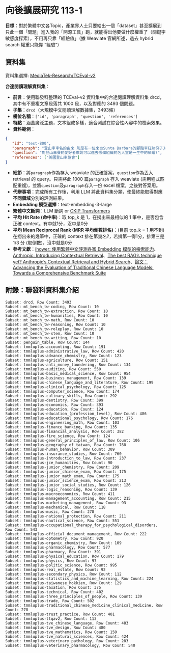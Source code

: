 # 向後擴展研究 113-1

**目標**：對於繁體中文各Topic，產業界人士只要給出一個「dataset」甚至擴展到只此一個「問題」進入我的「開源工具」跑，就能得出他要做什麼權重了（關鍵字敏感度探索），不用再只靠「經驗值」（據 Weaviate 官網所述，過去 hybrid search 權重只能靠 ”經驗“）

## 資料集

資料集選擇: [MediaTek-Research/TCEval-v2](https://huggingface.co/datasets/MediaTek-Research/TCEval-v2)

**台達閱讀理解資料集**：
   - **前言**：使用聯發科整理的 TCEval-v2 資料集中的台達閱讀理解資料集 drcd，其中有不重複文章段落共 1000 段，以及對應的 3493 個問題。
   - **子集**：`drcd`（大規模中文閱讀理解數據集，3493條）
   - **欄位名稱**：```['id', 'paragraph', 'question', 'references']```
   - **特點**：涵蓋廣泛主題，文本組成多樣，適合測試在綜合性內容中的檢索效果。
   - **資料範例**：
   ```json
   {
      "id": "test-800",
      "paragraph": "登山車車名的由來 則是有一位來自Sunta Barbara的腳踏車狂熱份子Jame McCleam，建議Fisher將這類型的改良式腳踏車命名為登山車，於是登山車名稱的確立開始於此。在早期的登山車比賽中，他們所造的登山車包辦了所有比賽中的錦標。蓋瑞費雪的第一部登山車，及他本人都進入了美國登山車協會的名人堂，這對一個畢身從事登山車賽的愛好者來說，是一項最高的榮譽。有一段很長的時間，蓋瑞及湯姆合作生產登山車的行銷工作。 但是從他們倆人最後分手，蓋瑞轉向日本人訂購車身。那時日本人做的鋁合金的車身輕巧耐用，在八零年代，最好的登山車重量都在三十磅以下。有史以來第一次的登山車越野競賽名叫瑞派克。 是在一九七九年一個秋高氣爽的日子在美國北加州 一個叫泰馬派山的一條防火道上舉行的。什麼是防火道呢？在美國境內有許多的高山，有些有路，有些沒有路可以供人登山， 但是它一定會開闢一條可供救火車行駛的山道 以便森林火災發生的時候可以上山救火，這條山道往往非常簡陋，沒有柏油路面，只是就地取材，用碎石子鋪成，反正只要救火車能開便行了。在泰馬派山這條防火山道全長二千九百公尺，垂直高四百公尺，最小的坡14度最大的20度。當第一次比賽時，賽完全程的改良式老爺車到達終點時， 剎車部份的剎車油已在下坡猛剎時被用得精光，冒出陣陣白色的濃煙!為了紀念這一次比賽，從此泰馬派山的這條防火山道便被命名為瑞派克路，所以瑞派克競賽可說是現代登山車競賽的始祖。",
      "question": "對登山車賽的愛好者來說可以進去哪個組織的名人堂是一生中的榮耀?",
      "references": ["美國登山車協會"]
   }
   ```
   - **細節**：將`paragraph`作為存入 weaviate 的正確答案，`question`作為丟入 retrieval 的 query。只需將此 1000 篇`paragraph` 存入 weaviate (需用程式匹配重複)，並將`question`及`paragraph`存入一份 excel 檔案，之後對答案用。
   - **代辦事項**：完成所有工作後，利用 LLM 將此資料集分類，使最終能取得對應**不同領域**分別的評測結果。
   - **Embedding 模型選擇**：text-embedding-3-large
   - **繁體中文斷詞**：LLM 斷詞 or [CKIP Transformers](https://github.com/ckiplab/ckip-transformers)
   - **平均 Hit Rate (命中率)**：取 top_k 是 1，在撈出來最相似的 1 筆中，是否包含正確 context。有中就1分，沒中是0分
   - **平均 Mean Reciprocal Rank (MRR 平均倒數排名)**：(目前 top_k = 1 用不到) 在撈出來的幾筆中，正確的 context 排在第幾名?，若排第一得1分，排第三是 1/3 分 (取倒數)，沒中就是0分
   - **參考文獻**：[ihower: 使用繁體中文評測各家 Embedding 模型的檢索能力](https://ihower.tw/blog/archives/12167)、[Anthropic: Introducing Contextual Retrieval](https://www.anthropic.com/news/contextual-retrieval)、[The best RAG’s technique yet? Anthropic’s Contextual Retrieval and Hybrid Search](https://levelup.gitconnected.com/the-best-rag-technique-yet-anthropics-contextual-retrieval-and-hybrid-search-62320d99004e)、[論文：Advancing the Evaluation of Traditional Chinese Language Models: Towards a Comprehensive Benchmark Suite](https://arxiv.org/abs/2309.08448)

## 附錄：聯發科資料集介紹

```
Subset: drcd, Row Count: 3493
Subset: mt_bench_tw-coding, Row Count: 10
Subset: mt_bench_tw-extraction, Row Count: 10
Subset: mt_bench_tw-humanities, Row Count: 10
Subset: mt_bench_tw-math, Row Count: 10
Subset: mt_bench_tw-reasoning, Row Count: 10
Subset: mt_bench_tw-roleplay, Row Count: 10
Subset: mt_bench_tw-stem, Row Count: 10
Subset: mt_bench_tw-writing, Row Count: 10
Subset: penguin_table, Row Count: 144
Subset: tmmluplus-accounting, Row Count: 191
Subset: tmmluplus-administrative_law, Row Count: 420
Subset: tmmluplus-advance_chemistry, Row Count: 123
Subset: tmmluplus-agriculture, Row Count: 151
Subset: tmmluplus-anti_money_laundering, Row Count: 134
Subset: tmmluplus-auditing, Row Count: 550
Subset: tmmluplus-basic_medical_science, Row Count: 954
Subset: tmmluplus-business_management, Row Count: 139
Subset: tmmluplus-chinese_language_and_literature, Row Count: 199
Subset: tmmluplus-clinical_psychology, Row Count: 125
Subset: tmmluplus-computer_science, Row Count: 174
Subset: tmmluplus-culinary_skills, Row Count: 292
Subset: tmmluplus-dentistry, Row Count: 399
Subset: tmmluplus-economics, Row Count: 393
Subset: tmmluplus-education, Row Count: 124
Subset: tmmluplus-education_(profession_level), Row Count: 486
Subset: tmmluplus-educational_psychology, Row Count: 176
Subset: tmmluplus-engineering_math, Row Count: 103
Subset: tmmluplus-finance_banking, Row Count: 135
Subset: tmmluplus-financial_analysis, Row Count: 382
Subset: tmmluplus-fire_science, Row Count: 124
Subset: tmmluplus-general_principles_of_law, Row Count: 106
Subset: tmmluplus-geography_of_taiwan, Row Count: 768
Subset: tmmluplus-human_behavior, Row Count: 309
Subset: tmmluplus-insurance_studies, Row Count: 760
Subset: tmmluplus-introduction_to_law, Row Count: 237
Subset: tmmluplus-jce_humanities, Row Count: 90
Subset: tmmluplus-junior_chemistry, Row Count: 209
Subset: tmmluplus-junior_chinese_exam, Row Count: 175
Subset: tmmluplus-junior_math_exam, Row Count: 175
Subset: tmmluplus-junior_science_exam, Row Count: 213
Subset: tmmluplus-junior_social_studies, Row Count: 126
Subset: tmmluplus-logic_reasoning, Row Count: 139
Subset: tmmluplus-macroeconomics, Row Count: 411
Subset: tmmluplus-management_accounting, Row Count: 215
Subset: tmmluplus-marketing_management, Row Count: 93
Subset: tmmluplus-mechanical, Row Count: 118
Subset: tmmluplus-music, Row Count: 278
Subset: tmmluplus-national_protection, Row Count: 211
Subset: tmmluplus-nautical_science, Row Count: 551
Subset: tmmluplus-occupational_therapy_for_psychological_disorders, Row Count: 543
Subset: tmmluplus-official_document_management, Row Count: 222
Subset: tmmluplus-optometry, Row Count: 920
Subset: tmmluplus-organic_chemistry, Row Count: 109
Subset: tmmluplus-pharmacology, Row Count: 577
Subset: tmmluplus-pharmacy, Row Count: 391
Subset: tmmluplus-physical_education, Row Count: 179
Subset: tmmluplus-physics, Row Count: 97
Subset: tmmluplus-politic_science, Row Count: 995
Subset: tmmluplus-real_estate, Row Count: 92
Subset: tmmluplus-secondary_physics, Row Count: 112
Subset: tmmluplus-statistics_and_machine_learning, Row Count: 224
Subset: tmmluplus-taiwanese_hokkien, Row Count: 129
Subset: tmmluplus-taxation, Row Count: 375
Subset: tmmluplus-technical, Row Count: 402
Subset: tmmluplus-three_principles_of_people, Row Count: 139
Subset: tmmluplus-trade, Row Count: 502
Subset: tmmluplus-traditional_chinese_medicine_clinical_medicine, Row Count: 278
Subset: tmmluplus-trust_practice, Row Count: 401
Subset: tmmluplus-ttqav2, Row Count: 113
Subset: tmmluplus-tve_chinese_language, Row Count: 483
Subset: tmmluplus-tve_design, Row Count: 480
Subset: tmmluplus-tve_mathematics, Row Count: 150
Subset: tmmluplus-tve_natural_sciences, Row Count: 424
Subset: tmmluplus-veterinary_pathology, Row Count: 283
Subset: tmmluplus-veterinary_pharmacology, Row Count: 540
```
